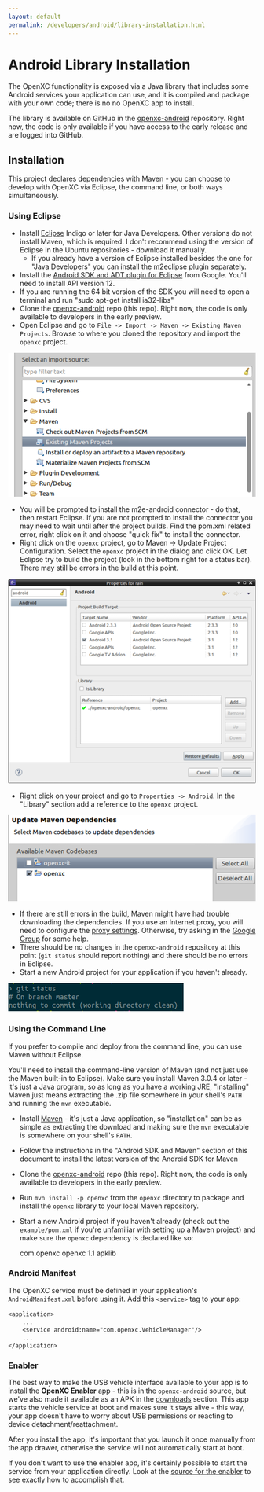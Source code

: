 ```yaml
---
layout: default
permalink: /developers/android/library-installation.html
---
```


Android Library Installation
=============

The OpenXC functionality is exposed via a Java library that includes some
Android services your application can use, and it is compiled and package with
your own code; there is no no OpenXC app to install.

The library is available on GitHub in the [openxc-android][] repository. Right
now, the code is only available if you have access to the early release and are
logged into GitHub.

[openxc-android]: https://github.com/openxc/openxc-android

## Installation

This project declares dependencies with Maven - you can choose to develop with
OpenXC via Eclipse, the command line, or both ways simultaneously.

### Using Eclipse

* Install [Eclipse](http://www.eclipse.org/downloads/) Indigo or later for Java
  Developers. Other versions do not install Maven, which is required. I don't
  recommend using the version of Eclipse in the Ubuntu repositories - download
  it manually.
    * If you already have a version of Eclipse installed besides the one for
      "Java Developers" you can install the
      [m2eclipse plugin](http://www.eclipse.org/m2e/download/) separately.
* Install the [Android SDK and ADT plugin for Eclipse](http://developer.android.com/sdk/installing.html)
  from Google. You'll need to install API version 12.
* If you are running the 64 bit version of the SDK you will need to open a
  terminal and run "sudo apt-get install ia32-libs"
* Clone the [openxc-android][] repo (this repo). Right now, the code is only
  available to developers in the early preview.
* Open Eclipse and go to `File -> Import -> Maven -> Existing Maven Projects`.
  Browse to where you cloned the repository and import the `openxc` project.

![Importing a Maven Project in Eclipse](/images/screenshots/eclipse-import-maven.png)

* You will be prompted to install the m2e-android connector - do that, then
  restart Eclipse. If you are not prompted to install the connector you may need
  to wait until after the project builds. Find the pom.xml related error, right
  click on it and choose "quick fix" to install the connector.
* Right click on the `openxc` project, go to Maven -> Update Project
  Configuration. Select the `openxc` project in the dialog and click OK. Let
  Eclipse try to build the project (look in the bottom right for a status bar).
  There may still be errors in the build at this point.

![Changing the Project Dependencies](/images/screenshots/eclipse-project-dependency.png)

* Right click on your project and go to `Properties -> Android`.
    In the "Library" section add a reference to the `openxc` project.

![Updating the Maven project config](/images/screenshots/eclipse-update-maven.png)

* If there are still errors in the build, Maven might have had trouble
  downloading the dependencies. If you use an Internet proxy, you will need to
  configure the [proxy settings](http://maven.apache.org/guides/mini/guide-proxies.html).
  Otherwise, try asking in the [Google Group](/discuss.html) for some help.
* There should be no changes in the `openxc-android` repository at this point
  (`git status` should report nothing) and there should be no errors in Eclipse.
* Start a new Android project for your application if you haven't already.

![Clean working directory](/images/screenshots/git-status.png)

### Using the Command Line

If you prefer to compile and deploy from the command line, you can use Maven
without Eclipse.

You'll need to install the command-line version of Maven (and not just use the
Maven built-in to Eclipse). Make sure you install Maven 3.0.4 or later - it's
just a Java program, so as long as you have a working JRE, "installing" Maven
just means extracting the .zip file somewhere in your shell's `PATH` and running
the `mvn` executable.

* Install [Maven](http://maven.apache.org/) - it's just a Java application, so
  "installation" can be as simple as extracting the download and making sure the
  `mvn` executable is somewhere on your shell's `PATH`.
* Follow the instructions in the "Android SDK and Maven" section of this
  document to install the latest version of the Android SDK for Maven
* Clone the [openxc-android][] repo (this repo). Right now, the code is only
  available to developers in the early preview.
* Run `mvn install -p openxc` from the `openxc` directory to package and install
  the `openxc` library to your local Maven repository.
* Start a new Android project if you haven't already (check out the
  `example/pom.xml` if you're unfamiliar with setting up a Maven project) and
  make sure the `openxc` dependency is declared like so:

    <dependencies>
        <dependency>
            <groupId>com.openxc</groupId>
            <artifactId>openxc</artifactId>
            <version>1.1</version>
            <type>apklib</type>
        </dependency>
    </dependencies>

[openxc-android]: https://github.com/openxc/openxc-android

### Android Manifest

The OpenXC service must be defined in your application's `AndroidManifest.xml`
before using it. Add this `<service>` tag to your app:

    <application>
        ...
        <service android:name="com.openxc.VehicleManager"/>
        ...
    </application>

### Enabler

The best way to make the USB vehicle interface available to your app is to
install the **OpenXC Enabler** app - this is in the `openxc-android` source, but
we've also made it available as an APK in the [downloads][] section. This app
starts the vehicle service at boot and makes sure it stays alive - this way,
your app doesn't have to worry about USB permissions or reacting to device
detachment/reattachment.

After you install the app, it's important that you launch it once manually from
the app drawer, otherwise the service will not automatically start at boot.

If you don't want to use the enabler app, it's certainly possible to start the
service from your application directly. Look at the [source for the
enabler][enabler] to see exactly how to accomplish that.

[downloads]: https://github.com/openxc/openxc-android/downloads
[enabler]: https://github.com/openxc/openxc-android/tree/master/enabler
